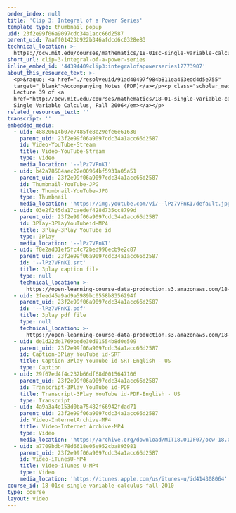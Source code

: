 ```yaml
---
order_index: null
title: 'Clip 3: Integral of a Power Series'
template_type: thumbnail_popup
uid: 23f2e99f06a9097cdc34a1acc66d2587
parent_uid: 7aaff01423b922b346afdcd6c0328e83
technical_location: >-
  https://ocw.mit.edu/courses/mathematics/18-01sc-single-variable-calculus-fall-2010/unit-5-exploring-the-infinite/part-b-taylor-series/session-100-operations-on-power-series/clip-3-integral-of-a-power-series
short_url: clip-3-integral-of-a-power-series
inline_embed_id: '44394409clip3:integralofapowerseries12773907'
about_this_resource_text: >-
  <p>&raquo; <a href="./resolveuid/91ad40497f984b811ea463edd4d5e755"
  target="_blank">Accompanying Notes (PDF)</a></p><p class="scholar_medsm">From
  Lecture 39 of <a
  href="http://ocw.mit.edu/courses/mathematics/18-01-single-variable-calculus-fall-2006/video-lectures/"><em>18.01
  Single Variable Calculus, Fall 2006</em></a></p>
related_resources_text: ''
transcript: ''
embedded_media:
  - uid: 48820614b07e7485fe8e29efe6e61630
    parent_uid: 23f2e99f06a9097cdc34a1acc66d2587
    id: Video-YouTube-Stream
    title: Video-YouTube-Stream
    type: Video
    media_location: '--lPz7VFnKI'
  - uid: b42a78584aec22e00964bf5931a05a51
    parent_uid: 23f2e99f06a9097cdc34a1acc66d2587
    id: Thumbnail-YouTube-JPG
    title: Thumbnail-YouTube-JPG
    type: Thumbnail
    media_location: 'https://img.youtube.com/vi/--lPz7VFnKI/default.jpg'
  - uid: 03e2f245da17caedef428d735cc8799d
    parent_uid: 23f2e99f06a9097cdc34a1acc66d2587
    id: 3Play-3PlayYouTubeid-MP4
    title: 3Play-3Play YouTube id
    type: 3Play
    media_location: '--lPz7VFnKI'
  - uid: f8e2ad31ef5fc4c72bed996ecb9e2c87
    parent_uid: 23f2e99f06a9097cdc34a1acc66d2587
    id: '--lPz7VFnKI.srt'
    title: 3play caption file
    type: null
    technical_location: >-
      https://open-learning-course-data-production.s3.amazonaws.com/18-01sc-single-variable-calculus-fall-2010/576bb98ec18f71f24f52dfa489ec8393_--lPz7VFnKI.srt
  - uid: 2feed45a9ad9a5989bc0558b8356294f
    parent_uid: 23f2e99f06a9097cdc34a1acc66d2587
    id: '--lPz7VFnKI.pdf'
    title: 3play pdf file
    type: null
    technical_location: >-
      https://open-learning-course-data-production.s3.amazonaws.com/18-01sc-single-variable-calculus-fall-2010/9a47db4ed3c1d98a0f319aad76f355e5_--lPz7VFnKI.pdf
  - uid: de1d22de1769bede30d01554b8d0e509
    parent_uid: 23f2e99f06a9097cdc34a1acc66d2587
    id: Caption-3Play YouTube id-SRT
    title: Caption-3Play YouTube id-SRT-English - US
    type: Caption
  - uid: 29f67ed4f4c232b66df68d0015647106
    parent_uid: 23f2e99f06a9097cdc34a1acc66d2587
    id: Transcript-3Play YouTube id-PDF
    title: Transcript-3Play YouTube id-PDF-English - US
    type: Transcript
  - uid: 4a9a3a4e153d0ba75482f66942fdad71
    parent_uid: 23f2e99f06a9097cdc34a1acc66d2587
    id: Video-InternetArchive-MP4
    title: Video-Internet Archive-MP4
    type: Video
    media_location: 'https://archive.org/download/MIT18.01JF07/ocw-18.01-f07-lec39_300k.mp4'
  - uid: a7709bdb478d6618e05e952cba893981
    parent_uid: 23f2e99f06a9097cdc34a1acc66d2587
    id: Video-iTunesU-MP4
    title: Video-iTunes U-MP4
    type: Video
    media_location: 'https://itunes.apple.com/us/itunes-u/id414308064'
course_id: 18-01sc-single-variable-calculus-fall-2010
type: course
layout: video
---
```

